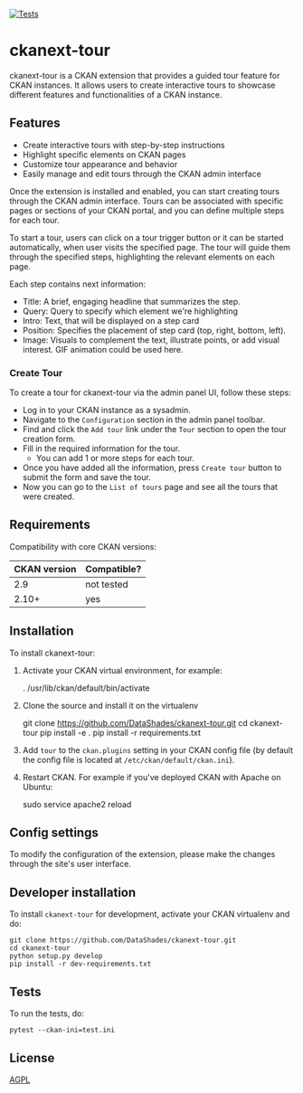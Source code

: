 [![Tests](https://github.com/DataShades/ckanext-tour/workflows/Tests/badge.svg?branch=main)](https://github.com/DataShades/ckanext-tour/actions)

# ckanext-tour

ckanext-tour is a CKAN extension that provides a guided tour feature for CKAN instances. It allows users to create interactive tours to showcase different features and functionalities of a CKAN instance.

## Features
- Create interactive tours with step-by-step instructions
- Highlight specific elements on CKAN pages
- Customize tour appearance and behavior
- Easily manage and edit tours through the CKAN admin interface

Once the extension is installed and enabled, you can start creating tours through the CKAN admin interface. Tours can be associated with specific pages or sections of your CKAN portal, and you can define multiple steps for each tour.

To start a tour, users can click on a tour trigger button or it can be started automatically, when user visits the specified page. The tour will guide them through the specified steps, highlighting the relevant elements on each page.

Each step contains next information:

- Title: A brief, engaging headline that summarizes the step.
- Query: Query to specify which element we're highlighting
- Intro: Text, that will be displayed on a step card
- Position: Specifies the placement of step card (top, right, bottom, left).
- Image: Visuals to complement the text, illustrate points, or add visual interest. GIF animation could be used here.

### Create Tour

To create a tour for ckanext-tour via the admin panel UI, follow these steps:

- Log in to your CKAN instance as a sysadmin.
- Navigate to the `Configuration` section in the admin panel toolbar.
- Find and click the `Add tour` link under the `Tour` section to open the tour creation form.
- Fill in the required information for the tour.
  - You can add 1 or more steps for each tour.
- Once you have added all the information, press `Create tour` button to submit the form and save the tour.
- Now you can go to the `List of tours` page and see all the tours that were created.


## Requirements

Compatibility with core CKAN versions:

| CKAN version    | Compatible?   |
| --------------- | ------------- |
| 2.9             | not tested    |
| 2.10+           | yes           |


## Installation

To install ckanext-tour:

1. Activate your CKAN virtual environment, for example:

     . /usr/lib/ckan/default/bin/activate

2. Clone the source and install it on the virtualenv

    git clone https://github.com/DataShades/ckanext-tour.git
    cd ckanext-tour
    pip install -e .
	pip install -r requirements.txt

3. Add `tour` to the `ckan.plugins` setting in your CKAN
   config file (by default the config file is located at
   `/etc/ckan/default/ckan.ini`).

4. Restart CKAN. For example if you've deployed CKAN with Apache on Ubuntu:

     sudo service apache2 reload


## Config settings

To modify the configuration of the extension, please make the changes through the site's user interface.

## Developer installation

To install `ckanext-tour` for development, activate your CKAN virtualenv and
do:

    git clone https://github.com/DataShades/ckanext-tour.git
    cd ckanext-tour
    python setup.py develop
    pip install -r dev-requirements.txt


## Tests

To run the tests, do:

    pytest --ckan-ini=test.ini


## License

[AGPL](https://www.gnu.org/licenses/agpl-3.0.en.html)
